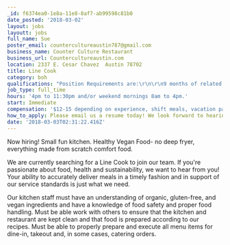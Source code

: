 ```yaml
---
_id: f6374ea0-1e8a-11e8-8af7-ab99598c81b0
date_posted: '2018-03-02'
layout: jobs
layoutt: jobs
full_name: Sue
poster_email: countercultureaustin787@gmail.com
business_name: Counter Culture Restaurant
business_url: Countercultureaustin.com
location: 2337 E. Cesar Chavez  Austin 78702
title: Line Cook
category: boh
qualifications: "Position Requirements are:\r\n\r\n9 months of related experience or training\r\nFlexibility in schedule with the ability to work weekends.\r\nAbility to speak, read, and understand English.\r\nPrevious experience with vegan food and knife skills, a plus.\r\nMust be organized, clean, positive and punctual."
job_type: full_time
hours: '4pm to 11:30pm and/or weekend mornings 8am to 4pm.'
start: Immediate
compensation: '$12-15 depending on experience, shift meals, vacation pay'
how_to_apply: Please email us a resume today! We look forward to hearing from you.
date: '2018-03-03T02:31:22.416Z'
---
```

Now hiring! 
Small fun kitchen. Healthy Vegan Food- no deep fryer, everything made from scratch comfort food.

We are currently searching for a Line Cook to join our team. 
If you're passionate about food, health and sustainability, we want to hear from you! 
Your ability to accurately deliver meals in a timely fashion and in support of our service standards is just what we need.

Our kitchen staff must have an understanding of organic, gluten-free, and vegan ingredients and have a knowledge of food safety and proper food handling. Must be able work with others to ensure that the kitchen and restaurant are kept clean and that food is prepared according to our recipes. Must be able to properly prepare and execute all menu items for dine-in, takeout and, in some cases, catering orders.
